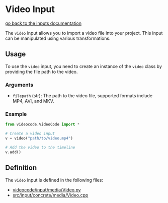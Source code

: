 # Video Input

[go back to the inputs documentation](inputs.md)

The `video` input allows you to import a video file into your project. This input can be manipulated using various transformations.

## Usage

To use the `video` input, you need to create an instance of the `video` class by providing the file path to the video.

### Arguments

- `filepath` (str): The path to the video file, supported formats include MP4, AVI, and MKV.

### Example

```python
from videocode.VideoCode import *

# Create a video input
v = video("path/to/video.mp4")

# Add the video to the timeline
v.add()
```

## Definition

The `video` input is defined in the following files:
- [videocode/input/media/Video.py](../../../videocode/input/media/Video.py)
- [src/input/concrete/media/Video.cpp](../../../src/input/concrete/media/Video.cpp)
